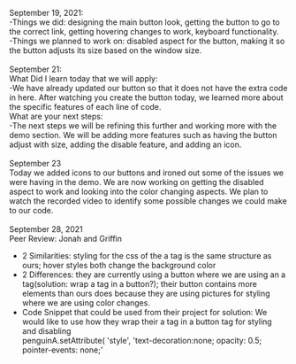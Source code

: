 September 19, 2021:<br>
  -Things we did: designing the main button look, getting the button to go to the correct link, getting hovering changes to work, keyboard functionality.<br>
  -Things we planned to work on: disabled aspect for the button, making it so the button adjusts its size based on the window size.<br>
  <br>
September 21: <br>
	What Did I learn today that we will apply:<br>
  		-We have already updated our button so that it does not have the extra code in here.  After watching you create the button today, we learned more about the specific features of each line of code. 
  <br>
 	What are your next steps:<br>
 		-The next steps we will be refining this further and working more with the demo section. We will be adding more features such as having the button adjust with size, adding the disable feature, and adding an icon.
<br><br>
September 23<br>
Today we added icons to our buttons and ironed out some of the issues we were having in the demo. We are now working on getting the disabled aspect to work and looking into the color changing aspects. We plan to watch the recorded video to identify some possible changes we could make to our code.
<br><br>
September 28, 2021<br>
Peer Review: Jonah and Griffin <br>
- 2 Similarities: styling for the css of the a tag is the same structure as ours; hover styles both change the background color <br>
- 2 Differences: they are currently using a button where we are using an a tag(solution: wrap a tag in a button?); their button contains more elements than ours does because they are using pictures for styling where we are using color changes.   <br>
- Code Snippet that could be used from their project for solution: We would like to use how they wrap their a tag in a button tag for styling and disabling<br>
penguinA.setAttribute(
    'style',
  'text-decoration:none;  opacity: 0.5; pointer-events: none;' <br>


